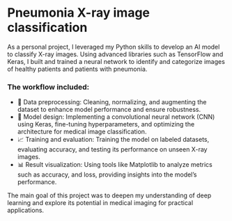 # Pneumonia X-ray image classification

As a personal project, I leveraged my Python skills to develop an AI model to classify X-ray images. Using advanced libraries such as TensorFlow and Keras, I built and trained a neural network to identify and categorize images of healthy patients and patients with pneumonia.

### The workflow included:

- 📝 Data preprocessing: Cleaning, normalizing, and augmenting the dataset to enhance model performance and ensure robustness.
- 🧠 Model design: Implementing a convolutional neural network (CNN) using Keras, fine-tuning hyperparameters, and optimizing the architecture for medical image classification.
- 📈 Training and evaluation: Training the model on labeled datasets, evaluating accuracy, and testing its performance on unseen X-ray images.
- 📊 Result visualization: Using tools like Matplotlib to analyze metrics such as accuracy, and loss, providing insights into the model’s performance.

The main goal of this project was to deepen my understanding of deep learning and explore its potential in medical imaging for practical applications.
